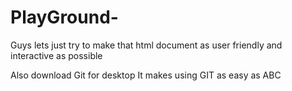 # PlayGround-
Guys lets just try to make that html document as user friendly and interactive as possible

Also download Git for desktop
It makes using GIT as easy as ABC
